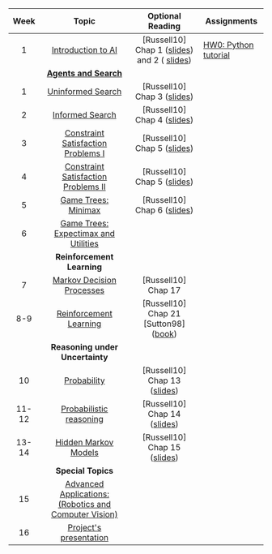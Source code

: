 | Week 	| Topic 	| Optional Reading 	| Assignments 	|
|:-----:	|:------------------------------------------------------------------------:	|:----------------------------------------------------------------------------------------------------------------------------------------------------------------:	|--------------------------	|
| 1 	| [Introduction to AI](/cstopics/artificial-intelligence/introduction_AI) 	| [Russell10] Chap 1 ([slides](http://aima.eecs.berkeley.edu/slides-pdf/chapter01.pdf)) and 2 ( [slides](http://aima.eecs.berkeley.edu/slides-pdf/chapter02.pdf))  	| [HW0: Python tutorial]() 	|
|  	| [**Agents and Search**](/cstopics/artificial-intelligence/search/search) 	|  	|  	|
| 1 	| [Uninformed Search](/cstopics/artificial-intelligence/search/unsearch) 	| [Russell10] Chap 3 ([slides](http://aima.eecs.berkeley.edu/slides-pdf/chapter03.pdf)) 	|  	|
| 2 	| [Informed Search](/cstopics/artificial-intelligence/search/insearch) 	| [Russell10] Chap 4 ([slides](http://aima.eecs.berkeley.edu/slides-pdf/chapter04.pdf)) 	|  	|
| 3 	| [Constraint Satisfaction Problems I]() 	| [Russell10] Chap 5 ([slides](http://aima.eecs.berkeley.edu/slides-pdf/chapter05.pdf)) 	|  	|
| 4 	| [Constraint Satisfaction Problems II]() 	| [Russell10] Chap 5 ([slides](http://aima.eecs.berkeley.edu/slides-pdf/chapter05.pdf)) 	|  	|
| 5 	| [Game Trees: Minimax]() 	| [Russell10] Chap 6 ([slides](http://aima.eecs.berkeley.edu/slides-pdf/chapter06.pdf)) 	|  	|
| 6 	| [Game Trees: Expectimax and Utilities]() 	|  	|  	|
|  	| **Reinforcement Learning** 	|  	|  	|
| 7 	| [Markov Decision Processes]() 	| [Russell10] Chap 17 	|  	|
| 8-9 	| [Reinforcement Learning]() 	| [Russell10] Chap 21 [Sutton98] ([book](https://web.stanford.edu/class/psych209/Readings/SuttonBartoIPRLBook2ndEd.pdf)) 	|  	|
|  	| **Reasoning under Uncertainty** 	|  	|  	|
| 10 	| [Probability]() 	| [Russell10] Chap 13 ([slides](http://aima.eecs.berkeley.edu/slides-pdf/chapter13.pdf)) 	|  	|
| 11-12 	| [Probabilistic reasoning]() 	| [Russell10] Chap 14 ([slides](http://aima.eecs.berkeley.edu/slides-pdf/chapter14.pdf)) 	|  	|
| 13-14 	| [Hidden Markov Models]() 	| [Russell10] Chap 15 ([slides](http://aima.eecs.berkeley.edu/slides-pdf/chapter15.pdf)) 	|  	|
|  	| **Special Topics** 	|  	|  	|
| 15 	| [Advanced Applications: (Robotics and Computer Vision)]() 	|  	|  	|
| 16 	| [Project's presentation]() 	|  	|  	|
